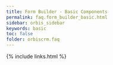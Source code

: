 ```yaml
---
title: Form Builder - Basic Components
permalink: faq.form_builder_basic.html
sidebar: orbis_sidebar
keywords: basic 
toc: false
folder: orbiscrm.faq
---
```


<div class="panel-group" id="accordion">

</div>
<!-- /.panel-group -->

{% include links.html %}
